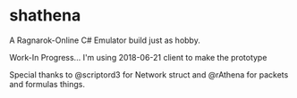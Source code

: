 # shathena
A Ragnarok-Online C# Emulator build just as hobby.

Work-In Progress... I'm using 2018-06-21 client to make the prototype

Special thanks to @scriptord3 for Network struct and @rAthena for packets and formulas things.
